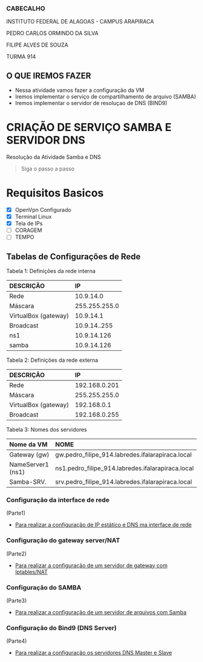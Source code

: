 ### CABECALHO

 INSTITUTO FEDERAL DE ALAGOAS - CAMPUS ARAPIRACA

 PEDRO CARLOS ORMINDO DA SILVA

 FILIPE ALVES DE SOUZA
 
 TURMA 914

## O QUE IREMOS FAZER
* Nessa atividade vamos fazer a configuração da VM
* Iremos implementar o serviço de compartilhamento de arquivo (SAMBA)
* Iremos implementar o servidor de resoluçao de DNS (BIND9)


# CRIAÇÃO DE SERVIÇO SAMBA E SERVIDOR DNS

Resolução da Atividade Samba e DNS
> Siga o passo a passo

# Requisitos Basicos
- [X] OpenVpn Configurado
- [X] Terminal Linux
- [X] Tela de IPs
- [ ] CORAGEM
- [ ] TEMPO

## Tabelas de Configurações de Rede

Tabela 1: Definições da rede interna

| DESCRIÇÃO   | IP            |
|:------------|:------------- |
| Rede        | 10.9.14.0     |
| Máscara     | 255.255.255.0 |
| VirtualBox (gateway)     | 10.9.14.1      |
| Broadcast   | 10.9.14..255  |
| ns1         | 10.9.14.126   |
| samba       | 10.9.14.126   |

Tabela 2: Definições da rede externa

|  DESCRIÇÃO  |       IP      |
|:------------|:------------- |
| Rede        | 192.168.0.201 |
| Máscara     | 255.255.255.0 |
| VirtualBox (gateway)     | 192.168.0.1 |
| Broadcast   | 192.168.0.255 |

Tabela 3: Nomes dos servidores

|    Nome da VM     |                       NOME                           |
|:------------------|:-----------------------------------------------------|
| Gateway (gw)      | gw.pedro_filipe_914.labredes.ifalarapiraca.local     |
| NameServer1 (ns1) | ns1.pedro_filipe_914.labredes.ifalarapiraca.local    |
| Samba-SRV.        | srv.pedro_filipe_914.labredes.ifalarapiraca.local  |

### Configuração da interface de rede 
(Parte1)

* [Para realizar a configuração de IP estático e DNS ma interface de rede](https://github.com/0rmindo/SRed-2021/blob/main/parte1/readme.md)

### Configuração do gateway server/NAT 
(Parte2)

* [Para realizar a configuração de um servidor de gateway com Iptables/NAT](https://github.com/0rmindo/SRed-2021/blob/main/parte2/readme.md)

### Configuração do SAMBA 
(Parte3)

* [Para realizar a configuração de um servidor de arquivos com Samba](https://github.com/0rmindo/SRed-2021/blob/main/parte3/readme.md)

### Configuração do Bind9 (DNS Server) 
(Parte4)

* [Para realizar a configuração os servidores DNS Master e Slave](https://github.com/0rmindo/SRed-2021/blob/main/parte4/readme.md)
